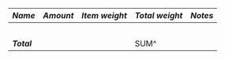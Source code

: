 
| ***Name***  | ***Amount*** | ***Item weight*** | ***Total weight*** | ***Notes*** |
| ----------- | ------------ | ----------------- | ------------------ | ----------- |
|             |              |                   |                    |             |
|             |              |                   |                    |             |
|             |              |                   |                    |             |
|             |              |                   |                    |             |
|             |              |                   |                    |             |
| ***Total*** |              |                   | SUM^               |             |

